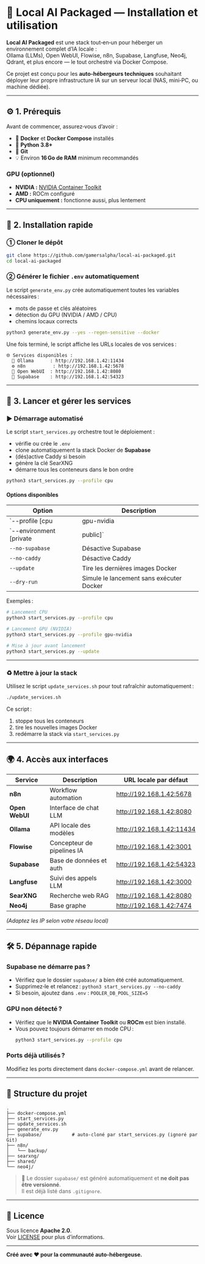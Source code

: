# 🧠 Local AI Packaged — Installation et utilisation

**Local AI Packaged** est une stack tout‑en‑un pour héberger un environnement complet d’IA locale :  
Ollama (LLMs), Open WebUI, Flowise, n8n, Supabase, Langfuse, Neo4j, Qdrant, et plus encore — le tout orchestré via Docker Compose.

Ce projet est conçu pour les **auto‑hébergeurs techniques** souhaitant déployer leur propre infrastructure IA sur un serveur local (NAS, mini‑PC, ou machine dédiée).

---

## ⚙️ 1. Prérequis

Avant de commencer, assurez‑vous d’avoir :

- 🐳 **Docker** et **Docker Compose** installés  
- 🐍 **Python 3.8+**  
- 💾 **Git**  
- 💡 Environ **16 Go de RAM** minimum recommandés

### GPU (optionnel)

- **NVIDIA :** [NVIDIA Container Toolkit](https://docs.nvidia.com/datacenter/cloud-native/container-toolkit/latest/install-guide.html)  
- **AMD :** ROCm configuré  
- **CPU uniquement :** fonctionne aussi, plus lentement

---

## 🚀 2. Installation rapide

### ① Cloner le dépôt

```bash
git clone https://github.com/gamersalpha/local-ai-packaged.git
cd local-ai-packaged
```

### ② Générer le fichier `.env` automatiquement

Le script `generate_env.py` crée automatiquement toutes les variables nécessaires :  
- mots de passe et clés aléatoires  
- détection du GPU (NVIDIA / AMD / CPU)  
- chemins locaux corrects

```bash
python3 generate_env.py --yes --regen-sensitive --docker
```

Une fois terminé, le script affiche les URLs locales de vos services :

```
🌐 Services disponibles :
  🧠 Ollama      : http://192.168.1.42:11434
  ⚙️ n8n          : http://192.168.1.42:5678
  💬 Open WebUI  : http://192.168.1.42:8080
  🧱 Supabase    : http://192.168.1.42:54323
```

---

## 🧩 3. Lancer et gérer les services

### ▶️ Démarrage automatisé

Le script `start_services.py` orchestre tout le déploiement :  
- vérifie ou crée le `.env`  
- clone automatiquement la stack Docker de **Supabase**  
- (dés)active Caddy si besoin  
- génère la clé SearXNG  
- démarre tous les conteneurs dans le bon ordre

```bash
python3 start_services.py --profile cpu
```

#### Options disponibles

| Option | Description |
|--------|--------------|
| `--profile [cpu|gpu-nvidia|gpu-amd]` | Choix du profil matériel |
| `--environment [private|public]` | Mode de déploiement |
| `--no-supabase` | Désactive Supabase |
| `--no-caddy` | Désactive Caddy |
| `--update` | Tire les dernières images Docker |
| `--dry-run` | Simule le lancement sans exécuter Docker |

Exemples :

```bash
# Lancement CPU
python3 start_services.py --profile cpu

# Lancement GPU (NVIDIA)
python3 start_services.py --profile gpu-nvidia

# Mise à jour avant lancement
python3 start_services.py --update
```

---

### ♻️ Mettre à jour la stack

Utilisez le script `update_services.sh` pour tout rafraîchir automatiquement :

```bash
./update_services.sh
```

Ce script :
1. stoppe tous les conteneurs  
2. tire les nouvelles images Docker  
3. redémarre la stack via `start_services.py`

---

## 🌍 4. Accès aux interfaces

| Service | Description | URL locale par défaut |
|----------|--------------|-----------------------|
| **n8n** | Workflow automation | http://192.168.1.42:5678 |
| **Open WebUI** | Interface de chat LLM | http://192.168.1.42:8080 |
| **Ollama** | API locale des modèles | http://192.168.1.42:11434 |
| **Flowise** | Concepteur de pipelines IA | http://192.168.1.42:3001 |
| **Supabase** | Base de données et auth | http://192.168.1.42:54323 |
| **Langfuse** | Suivi des appels LLM | http://192.168.1.42:3000 |
| **SearXNG** | Recherche web RAG | http://192.168.1.42:8080 |
| **Neo4j** | Base graphe | http://192.168.1.42:7474 |

*(Adaptez les IP selon votre réseau local)*

---

## 🛠️ 5. Dépannage rapide

### Supabase ne démarre pas ?
- Vérifiez que le dossier `supabase/` a bien été créé automatiquement.  
- Supprimez‑le et relancez : `python3 start_services.py --no-caddy`  
- Si besoin, ajoutez dans `.env` : `POOLER_DB_POOL_SIZE=5`

### GPU non détecté ?
- Vérifiez que le **NVIDIA Container Toolkit** ou **ROCm** est bien installé.  
- Vous pouvez toujours démarrer en mode CPU :  
  ```bash
  python3 start_services.py --profile cpu
  ```

### Ports déjà utilisés ?
Modifiez les ports directement dans `docker-compose.yml` avant de relancer.

---

## 🧾 Structure du projet

```
.
├── docker-compose.yml
├── start_services.py
├── update_services.sh
├── generate_env.py
├── supabase/           # auto-cloné par start_services.py (ignoré par Git)
├── n8n/
│   └── backup/
├── searxng/
├── shared/
└── neo4j/
```

> 📘 Le dossier `supabase/` est généré automatiquement et **ne doit pas être versionné**.  
> Il est déjà listé dans `.gitignore`.

---

## 📜 Licence

Sous licence **Apache 2.0**.  
Voir [LICENSE](LICENSE) pour plus d’informations.

---

**Créé avec ❤️ pour la communauté auto‑hébergeuse.**
